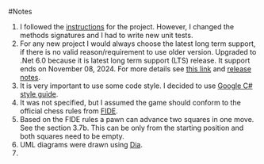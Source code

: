 #Notes

1. I followed the [instructions](INSTRUCTIONS.md) for the project. However, I changed the methods signatures and I had to write new unit tests.
1. For any new project I would always choose the latest long term support, if there is no valid reason/requirement to use older version. Upgraded to .Net 6.0 because it is latest long term support (LTS) release. It support ends on November 08, 2024. For more details see [this link](https://github.com/dotnet/core/blob/main/releases.md) and [release notes](https://devblogs.microsoft.com/dotnet/announcing-net-6/).
1. It is very important to use some code style. I decided to use [Google C# style guide](https://google.github.io/styleguide/csharp-style.html).
1. It was not specified, but I assumed the game should conform to the official chess rules from [FIDE](https://www.fide.com/FIDE/handbook/LawsOfChess.pdf).
1. Based on the FIDE rules a pawn can advance two squares in one move. See the section 3.7b. This can be only from the starting position and both squares need to be empty.
1. UML diagrams were drawn using [Dia](http://dia-installer.de/index.html.en).
1. 